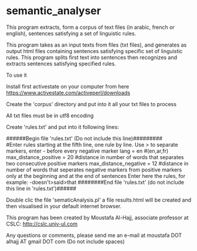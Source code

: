 # semantic_analyser
This program extracts, form a corpus of text files (in arabic, french or english), sentences satisfying a set of linguistic rules.

This program takes as an input texts from files (txt files), and generates as output html files containing sentences satisfying specific set of linguistic rules. This program splits first text into sentences then recognizes and extracts sentences satisfying specified rules.

To use it

Install first activestate on your computer from here https://www.activestate.com/activeperl/downloads

Create the 'corpus' directory and put into it all your txt files to process

All txt files must be in utf8 encoding

Create 'rules.txt' and put into it following lines:

######Begin file 'rules.txt' (Do not include this line)#########<br>
	#Enter rules starting at the fifth line, one rule by line. Use > to separate markers, enter - before every negative marker
	lang = en #(en,ar,fr)
	max_distance_positive = 20 #distance in number of words that separates two consecutive positive markers 
	max_distance_negative = 12 #distance in number of words that seperates negative markers from positive markers only at the beginning and at the end of sentences
	Enter here the rules, for example: -doesn't>said>that
########End file 'rules.txt' (do not include this line in 'rules.txt')######

Double clic the file 'sematicAnalysis.pl'
a file results.html will be created and then visualised in your default internet browser.

This program has been created by Moustafa Al-Hajj, associate professor at CSLC: http://cslc.univ-ul.com

Any questions or comments, please send me an e-mail at moustafa DOT alhajj AT gmail DOT com (Do not include spaces)
